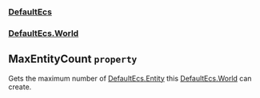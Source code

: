 ### [DefaultEcs](./DefaultEcs 'DefaultEcs')
### [DefaultEcs.World](./DefaultEcs-World 'DefaultEcs.World')
## MaxEntityCount `property`
Gets the maximum number of [DefaultEcs.Entity](./DefaultEcs-Entity 'DefaultEcs.Entity') this [DefaultEcs.World](./DefaultEcs-World 'DefaultEcs.World') can create.
